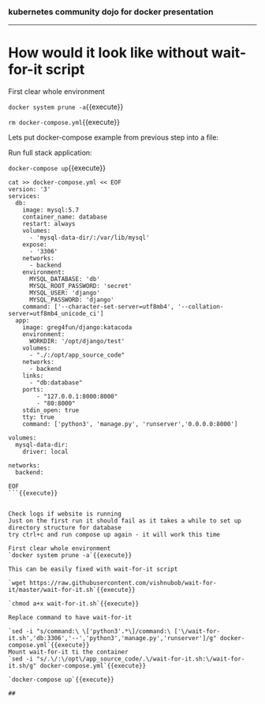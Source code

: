 ### kubernetes community dojo for docker presentation
---  
# How would it look like without wait-for-it script

First clear whole environment

`docker system prune -a`{{execute}}

`rm docker-compose.yml`{{execute}}

Lets put docker-compose example from previous step into a file:

Run full stack application:

`docker-compose up`{{execute}}


```
cat >> docker-compose.yml << EOF
version: '3'
services:
  db:
    image: mysql:5.7
    container_name: database
    restart: always
    volumes:
      - 'mysql-data-dir/:/var/lib/mysql'
    expose:
      - '3306'
    networks:
      - backend
    environment:
      MYSQL_DATABASE: 'db'
      MYSQL_ROOT_PASSWORD: 'secret'
      MYSQL_USER: 'django'
      MYSQL_PASSWORD: 'django'
    command: ['--character-set-server=utf8mb4', '--collation-server=utf8mb4_unicode_ci']
  app:
    image: greg4fun/django:katacoda
    environment:
      WORKDIR: '/opt/django/test'
    volumes:
      - "./:/opt/app_source_code"
    networks:
      - backend
    links:
      - "db:database"
    ports:
        - "127.0.0.1:8000:8000"
        - "80:8000"
    stdin_open: true
    tty: true
    command: ['python3', 'manage.py', 'runserver','0.0.0.0:8000']

volumes:
  mysql-data-dir:
    driver: local

networks:
  backend:

EOF
```{{execute}}


Check logs if website is running 
Just on the first run it should fail as it takes a while to set up directory structure for database
try ctrl+c and run compose up again - it will work this time 

First clear whole environment
`docker system prune -a`{{execute}}

This can be easily fixed with wait-for-it script

`wget https://raw.githubusercontent.com/vishnubob/wait-for-it/master/wait-for-it.sh`{{execute}}

`chmod a+x wait-for-it.sh`{{execute}}

Replace command to have wait-for-it

`sed -i "s/command:\ \['python3'.*\]/command:\ ['\/wait-for-it.sh','db:3306','--','python3','manage.py','runserver']/g" docker-compose.yml`{{execute}}
Mount wait-for-it ti the container  
`sed -i "s/.\/:\/opt\/app_source_code/.\/wait-for-it.sh:\/wait-for-it.sh/g" docker-compose.yml`{{execute}}
 
`docker-compose up`{{execute}}

##



